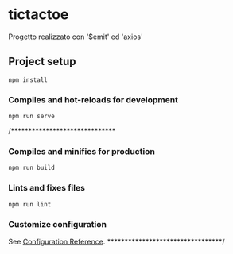 # tictactoe

Progetto realizzato con '$emit' ed 'axios'

## Project setup
```
npm install
```

### Compiles and hot-reloads for development
```
npm run serve
```



/******************************
### Compiles and minifies for production
```
npm run build
```

### Lints and fixes files
```
npm run lint
```

### Customize configuration
See [Configuration Reference](https://cli.vuejs.org/config/).
*********************************/
